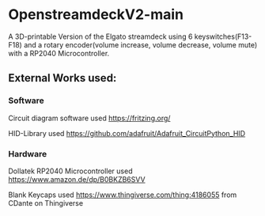 # OpenstreamdeckV2-main
A 3D-printable Version of the Elgato streamdeck using 6 keyswitches(F13-F18) and a rotary encoder(volume increase, volume decrease, volume mute) with a RP2040 Microcontroller.


## External Works used:
### Software
Circuit diagram software used https://fritzing.org/

HID-Library used https://github.com/adafruit/Adafruit_CircuitPython_HID

### Hardware
Dollatek RP2040 Microcontroller used https://www.amazon.de/dp/B0BKZB6SVV

Blank Keycaps used https://www.thingiverse.com/thing:4186055 from CDante on Thingiverse
